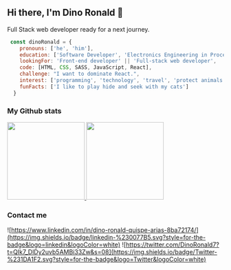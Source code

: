 ## Hi there, I'm Dino Ronald 👋

Full Stack web developer ready for a next journey.

```javascript
 const dinoRonald = {
    pronouns: ['he', 'him'],
    education: ['Software Developer', 'Electronics Engineering in Process Automation'],
    lookingFor: 'Front-end developer' || 'Full-stack web developer',
    code: [HTML, CSS, SASS, JavaScript, React],
    challenge: "I want to dominate React.",
    interest: ['programming', 'technology', 'travel', 'protect animals', 'soccer'],
    funFacts: ['I like to play hide and seek with my cats']
  }
  ```
### My Github stats

<a href="https://github.com/dqarias">
  <img   height="180em" src="https://github-readme-stats.vercel.app/api?username=dqarias&theme=dracula&show_icons=true" />
  <img   height="180em" src="https://github-readme-stats.vercel.app/api/top-langs/?username=dqarias&theme=dracula&layout=compact" />
</a>

<br/>

### Contact me

![https://www.linkedin.com/in/dino-ronald-quispe-arias-8ba72174/](https://img.shields.io/badge/linkedin-%230077B5.svg?style=for-the-badge&logo=linkedin&logoColor=white)
![https://twitter.com/DinoRonald7?t=QIk7_DlDy2uvb5AMBi33Zw&s=08](https://img.shields.io/badge/Twitter-%231DA1F2.svg?style=for-the-badge&logo=Twitter&logoColor=white)

